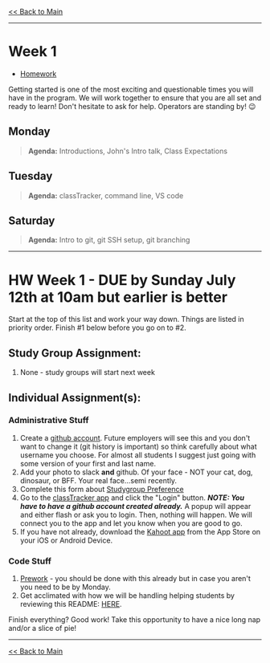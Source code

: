 [<< Back to Main](../README.md)

---

# Week 1

- [Homework](#hw-week-1---due-by-sunday-july-12th-at-10am-but-earlier-is-better)

Getting started is one of the most exciting and questionable times you will have in the program. We will work together to ensure that you are all set and ready to learn! Don't hesitate to ask for help. Operators are standing by! :wink:

## Monday
> **Agenda:** Introductions, John's Intro talk, Class Expectations

## Tuesday
> **Agenda:** classTracker, command line, VS code

<!-- [ClassTracker](https://classtracker.drteresavasquez.com), [Command Line Notes](https://github.com/nss-nightclass-projects/Night-Class-Resources/blob/master/book-1-foundations/chapters/command-line.md), [VS Code Notes](https://github.com/nss-nightclass-projects/Night-Class-Resources/blob/master/book-1-foundations/chapters/vs_code.md) -->

## Saturday
> **Agenda:** Intro to git, git SSH setup, git branching
<!-- [Github Setup Notes](https://github.com/nss-nightclass-projects/Night-Class-Resources/blob/master/book-1-foundations/chapters/github-setup.md)
[Git Notes](https://github.com/nss-nightclass-projects/Night-Class-Resources/blob/master/book-1-foundations/chapters/git-and-github.md)
[Git Branching Notes](https://github.com/nss-nightclass-projects/Night-Class-Resources/blob/master/book-1-foundations/chapters/git-branching.md) -->
---

# HW Week 1 - DUE by Sunday July 12th at 10am but earlier is better
Start at the top of this list and work your way down.  Things are listed in priority order.  Finish #1 below before you go on to #2.

## Study Group Assignment:
1.  None - study groups will start next week

## Individual Assignment(s):
### Administrative Stuff
1. Create a [github account](https://github.com).  Future employers will see this and you don't want to change it (git history is important) so think carefully about what username you choose.  For almost all students I suggest just going with some version of your first and last name.
1. Add your photo to slack **and** github.  Of your face - NOT your cat, dog, dinosaur, or BFF.  Your real face...semi recently.
1. Complete this form about [Studygroup Preference](https://forms.gle/4bSob9L6E4uDpkT47)
1. Go to the [classTracker app](https://classtracker.drteresavasquez.com) and click the "Login" button. **_NOTE: You have to have a github account created already._** A popup will appear and either flash or ask you to login. Then, nothing will happen. We will connect you to the app and let you know when you are good to go. 
1. If you have not already, download the [Kahoot app](https://kahoot.com/home/mobile-app/) from the App Store on your iOS or Android Device.

### Code Stuff
1. [Prework](https://nashville-software-school.github.io/web-development-foundations/) - you should be done with this already but in case you aren't you need to be by Monday.
1. Get acclimated with how we will be handling helping students by reviewing this README: [HERE](https://github.com/nss-evening-cohort-13/student-help/blob/master/README.md).

Finish everything? Good work!  Take this opportunity to have a nice long nap and/or a slice of pie!

---
[<< Back to Main](../README.md)